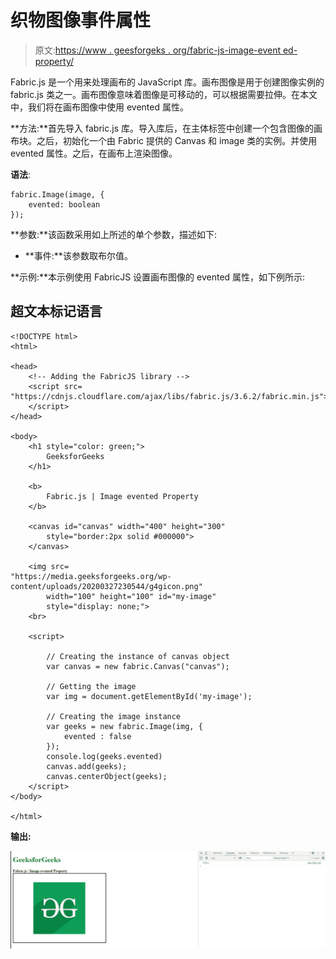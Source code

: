 # 织物图像事件属性

> 原文:[https://www . geesforgeks . org/fabric-js-image-event ed-property/](https://www.geeksforgeeks.org/fabric-js-image-evented-property/)

Fabric.js 是一个用来处理画布的 JavaScript 库。画布图像是用于创建图像实例的 fabric.js 类之一。画布图像意味着图像是可移动的，可以根据需要拉伸。在本文中，我们将在画布图像中使用 evented 属性。

**方法:**首先导入 fabric.js 库。导入库后，在主体标签中创建一个包含图像的画布块。之后，初始化一个由 Fabric 提供的 Canvas 和 image 类的实例。并使用 evented 属性。之后，在画布上渲染图像。

**语法**:

```
fabric.Image(image, {
    evented: boolean
});
```

**参数:**该函数采用如上所述的单个参数，描述如下:

*   **事件:**该参数取布尔值。

**示例:**本示例使用 FabricJS 设置画布图像的 evented 属性，如下例所示:

## 超文本标记语言

```
<!DOCTYPE html> 
<html> 

<head> 
    <!-- Adding the FabricJS library -->
    <script src= 
"https://cdnjs.cloudflare.com/ajax/libs/fabric.js/3.6.2/fabric.min.js"> 
    </script> 
</head> 

<body> 
    <h1 style="color: green;"> 
        GeeksforGeeks 
    </h1> 

    <b> 
        Fabric.js | Image evented Property 
    </b> 

    <canvas id="canvas" width="400" height="300"
        style="border:2px solid #000000"> 
    </canvas> 

    <img src= 
"https://media.geeksforgeeks.org/wp-content/uploads/20200327230544/g4gicon.png"
        width="100" height="100" id="my-image"
        style="display: none;"> 
    <br> 

    <script> 

        // Creating the instance of canvas object 
        var canvas = new fabric.Canvas("canvas"); 

        // Getting the image 
        var img = document.getElementById('my-image'); 

        // Creating the image instance 
        var geeks = new fabric.Image(img, {
            evented : false
        }); 
        console.log(geeks.evented)
        canvas.add(geeks); 
        canvas.centerObject(geeks); 
    </script> 
</body> 

</html>
```

**输出:**

![](img/a395dc4aea1f533de0764b42befe35e0.png)